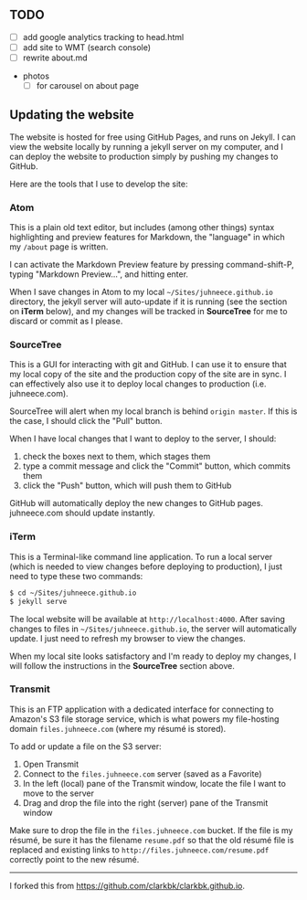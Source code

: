 ## TODO

- [ ] add google analytics tracking to head.html
- [ ] add site to WMT (search console)
- [ ] rewrite about.md
- photos
  - [ ] for carousel on about page

## Updating the website

The website is hosted for free using GitHub Pages, and runs on Jekyll. I can view the website locally by running a jekyll server on my computer, and I can deploy the website to production simply by pushing my changes to GitHub.

Here are the tools that I use to develop the site:

### Atom

This is a plain old text editor, but includes (among other things) syntax highlighting and preview features for Markdown, the "language" in which my `/about` page is written.

I can activate the Markdown Preview feature by pressing command-shift-P, typing "Markdown Preview…", and hitting enter.

When I save changes in Atom to my local `~/Sites/juhneece.github.io` directory, the jekyll server will auto-update if it is running (see the section on **iTerm** below), and my changes will be tracked in **SourceTree** for me to discard or commit as I please.

### SourceTree

This is a GUI for interacting with git and GitHub. I can use it to ensure that my local copy of the site and the production copy of the site are in sync. I can effectively also use it to deploy local changes to production (i.e. juhneece.com).

SourceTree will alert when my local branch is behind `origin master`. If this is the case, I should click the "Pull" button.

When I have local changes that I want to deploy to the server, I should:

1. check the boxes next to them, which stages them
2. type a commit message and click the "Commit" button, which commits them
3. click the "Push" button, which will push them to GitHub

GitHub will automatically deploy the new changes to GitHub pages. juhneece.com should update instantly.

### iTerm

This is a Terminal-like command line application. To run a local server (which is needed to view changes before deploying to production), I just need to type these two commands:

```bash
$ cd ~/Sites/juhneece.github.io
$ jekyll serve
```

The local website will be available at `http://localhost:4000`. After saving changes to files in `~/Sites/juhneece.github.io`, the server will automatically update. I just need to refresh my browser to view the changes.

When my local site looks satisfactory and I'm ready to deploy my changes, I will follow the instructions in the **SourceTree** section above.

### Transmit

This is an FTP application with a dedicated interface for connecting to Amazon's S3 file storage service, which is what powers my file-hosting domain `files.juhneece.com` (where my résumé is stored).

To add or update a file on the S3 server:

1. Open Transmit
1. Connect to the `files.juhneece.com` server (saved as a Favorite)
1. In the left (local) pane of the Transmit window, locate the file I want to move to the server
1. Drag and drop the file into the right (server) pane of the Transmit window

Make sure to drop the file in the `files.juhneece.com` bucket. If the file is my résumé, be sure it has the filename `resume.pdf` so that the old résumé file is replaced and existing links to `http://files.juhneece.com/resume.pdf` correctly point to the new résumé.

----

I forked this from https://github.com/clarkbk/clarkbk.github.io.
